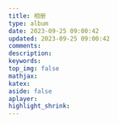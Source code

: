 ```yaml
---
title: 相册
type: album
date: 2023-09-25 09:00:42
updated: 2023-09-25 09:00:42
comments:
description:
keywords:
top_img: false
mathjax:
katex:
aside: false
aplayer: 
highlight_shrink:
---
```


